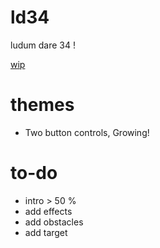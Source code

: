 # ld34
ludum dare 34 !

[ wip ](https://rawgit.com/estuardolh/ld34/master/index.html)

themes
=====
- Two button controls, Growing!

to-do
=====
 - intro > 50 %
 - add effects
 - add obstacles
 - add target